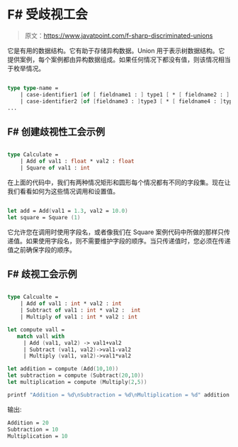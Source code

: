 # F# 受歧视工会

> 原文：<https://www.javatpoint.com/f-sharp-discriminated-unions>

它是有用的数据结构。它有助于存储异构数据。Union 用于表示树数据结构。它提供案例，每个案例都由异构数据组成。如果任何情况下都没有值，则该情况相当于枚举情况。

```fs

type type-name =
    | case-identifier1 [of [ fieldname1 : ] type1 [ * [ fieldname2 : ] type2 ...]
    | case-identifier2 [of [fieldname3 : ]type3 [ * [ fieldname4 : ]type4 ...]
...

```

## F# 创建歧视性工会示例

```fs

type Calculate =
    | Add of val1 : float * val2 : float
    | Square of val1 : int

```

在上面的代码中，我们有两种情况矩形和圆形每个情况都有不同的字段集。现在让我们看看如何为这些情况调用和设置值。

```fs

let add = Add(val1 = 1.3, val2 = 10.0)
let square = Square (1)

```

它允许您在调用时使用字段名，或者像我们在 Square 案例代码中所做的那样只传递值。如果使用字段名，则不需要维护字段的顺序。当只传递值时，您必须在传递值之前确保字段的顺序。

## F# 歧视工会示例

```fs

type Calcualte =
    | Add of val1 : int * val2 : int
    | Subtract of val1 : int * val2 :  int
    | Multiply of val1 : int * val2 : int

let compute vall =
   match vall with
     | Add (val1, val2) -> val1+val2
     | Subtract (val1, val2)->val1-val2     
     | Multiply (val1, val2)->val1*val2

let addition = compute (Add(10,10))
let subtraction = compute (Subtract(20,10))
let multiplication = compute (Multiply(2,5))

printf "Addition = %d\nSubtraction = %d\nMultiplication = %d" addition subtraction multiplication

```

输出:

```fs
Addition = 20
Subtraction = 10
Multiplication = 10

```